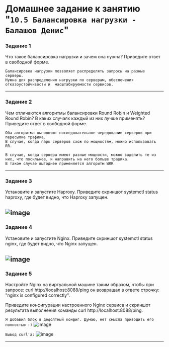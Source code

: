 # Домашнее задание к занятию "`10.5 Балансировка нагрузки - Балашов Денис`"
   
### Задание 1
Что такое балансировка нагрузки и зачем она нужна?
Приведите ответ в свободной форме.

```
Балансировка нагрузки позволяет распределять запросы на разные серверы.
Нужна для распределения нагрузки по серверам, обеспечения отказоустойчивости и  масштабируемости сервисов.
```
---

### Задание 2
Чем отличаются алгоритмы балансировки Round Robin и Weighted Round Robin? В каких случаях каждый из них лучше применять?
Приведите ответ в свободной форме.

```
Оба алгоритма выполняют последовательное чередование серверов при пересылке трафика.
В случае, когда парк серверов схож по мощностям, можно использовать RR.

В случае, когда серверы имеют разные мощности, можно выделить те из них, что посильнее, и направить на него больше трафика.
В таком случае выгоднее применяется алгоритм WRR
```
---
### Задание 3
Установите и запустите Haproxy.
Приведите скриншот systemctl status haproxy, где будет видно, что Haproxy запущен.

![image](https://user-images.githubusercontent.com/117297288/218560923-88c8254a-c677-4041-9a75-542ba7106896.png)
---
### Задание 4
Установите и запустите Nginx.
Приведите скриншот systemctl status nginx, где будет видно, что Nginx запущен.

![image](https://user-images.githubusercontent.com/117297288/218560771-9ef37c7f-a77c-4a00-af58-e37a33d009c9.png)
---
### Задание 5
Настройте Nginx на виртуальной машине таким образом, чтобы при запросе: curl http://localhost:8088/ping
он возвращал в ответе строчку: "nginx is configured correctly".

Приведите конфигурации настроенного Nginx сервиса и скриншот результата выполнения команды curl http://localhost:8088/ping.

`Я добавил блок в дефолтный конфиг. Думаю, нет смысла приводить его полностью :)`
![image](https://user-images.githubusercontent.com/117297288/218562170-5cd56b94-eecc-44af-9a43-109f12e7e7f0.png)

`Вывод curl'a:`
![image](https://user-images.githubusercontent.com/117297288/218561943-b75c637b-35e4-44f2-bf39-8f2b32f63951.png)

---

